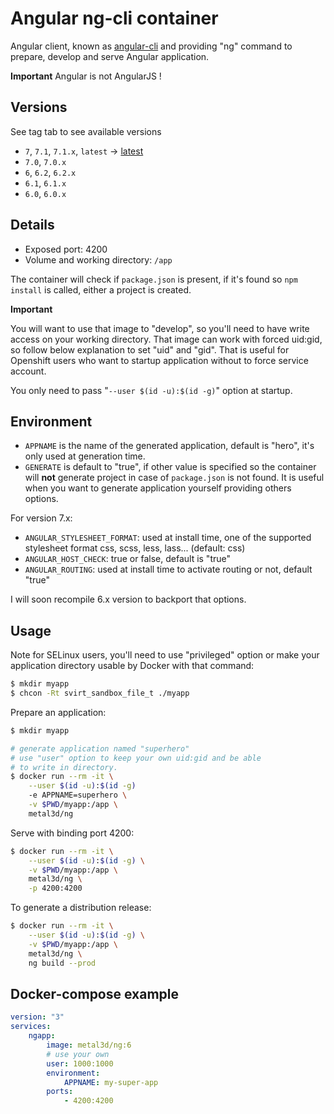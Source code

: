 # Angular ng-cli container

Angular client, known as [angular-cli](https://github.com/angular/angular-cli) and providing "ng" command to prepare, develop and serve Angular application.

**Important** Angular is not AngularJS !

## Versions

See tag tab to see available versions
- `7`, `7.1`, `7.1.x`, `latest` → [latest](https://github.com/metal3d/docker-ng/src)
- `7.0`, `7.0.x`
- `6`, `6.2`, `6.2.x`
- `6.1`, `6.1.x` 
- `6.0`, `6.0.x`

## Details

- Exposed port: 4200
- Volume and working directory: `/app`

The container will check if `package.json` is present, if it's found so `npm install` is called, either a project is created.

**Important**

You will want to use that image to "develop", so you'll need to have write access on your working directory. That image can work with forced uid:gid, so follow below explanation to set "uid" and "gid". That is useful for Openshift users who want to startup application without to force service account.

You only need to pass "`--user $(id -u):$(id -g)`" option at startup.

## Environment

- `APPNAME` is the name of the generated application, default is "hero", it's only used at generation time.
- `GENERATE` is default to "true", if other value is specified so the container will **not** generate project in case of `package.json` is not found. It is useful when you want to generate application yourself providing others options.

For version 7.x:

- `ANGULAR_STYLESHEET_FORMAT`: used at install time, one of the supported stylesheet format css, scss, less, lass... (default: css)
- `ANGULAR_HOST_CHECK`: true or false, default is "true"
- `ANGULAR_ROUTING`: used at install time to activate routing or not, default "true"

I will soon recompile 6.x version to backport that options.

## Usage

Note for SELinux users, you'll need to use "privileged" option or make your application directory usable by Docker with that command:

```bash
$ mkdir myapp
$ chcon -Rt svirt_sandbox_file_t ./myapp 
```

Prepare an application:

```bash
$ mkdir myapp

# generate application named "superhero"
# use "user" option to keep your own uid:gid and be able
# to write in directory.
$ docker run --rm -it \
    --user $(id -u):$(id -g)
    -e APPNAME=superhero \
    -v $PWD/myapp:/app \
    metal3d/ng

```

Serve with binding port 4200:

```bash
$ docker run --rm -it \
    --user $(id -u):$(id -g) \
    -v $PWD/myapp:/app \
    metal3d/ng \
    -p 4200:4200
```

To generate a distribution release:

```bash
$ docker run --rm -it \
    --user $(id -u):$(id -g) \
    -v $PWD/myapp:/app \
    metal3d/ng \
    ng build --prod
```

## Docker-compose example


```yaml
version: "3"
services:
    ngapp:
        image: metal3d/ng:6
        # use your own
        user: 1000:1000
        environment:
            APPNAME: my-super-app
        ports:
            - 4200:4200
```
